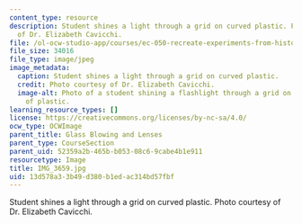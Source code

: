 ```yaml
---
content_type: resource
description: Student shines a light through a grid on curved plastic. Photo courtesy
  of Dr. Elizabeth Cavicchi.
file: /ol-ocw-studio-app/courses/ec-050-recreate-experiments-from-history-inform-the-future-from-the-past-galileo-january-iap-2010/13d578a33b49d380b1edac314bd57fbf_IMG_3659.jpg
file_size: 34016
file_type: image/jpeg
image_metadata:
  caption: Student shines a light through a grid on curved plastic.
  credit: Photo courtesy of Dr. Elizabeth Cavicchi.
  image-alt: Photo of a student shining a flashlight through a grid on a curved piece
    of plastic.
learning_resource_types: []
license: https://creativecommons.org/licenses/by-nc-sa/4.0/
ocw_type: OCWImage
parent_title: Glass Blowing and Lenses
parent_type: CourseSection
parent_uid: 52359a2b-465b-b053-08c6-9cabe4b1e911
resourcetype: Image
title: IMG_3659.jpg
uid: 13d578a3-3b49-d380-b1ed-ac314bd57fbf
---
```

Student shines a light through a grid on curved plastic. Photo courtesy of Dr. Elizabeth Cavicchi.
